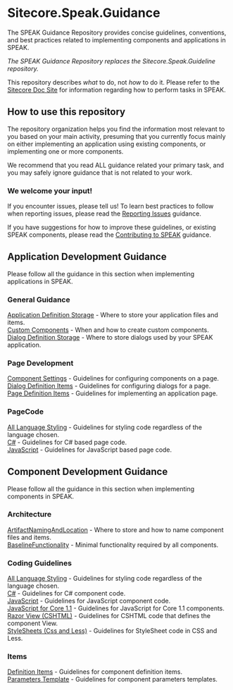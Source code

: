 # Sitecore.Speak.Guidance #

The SPEAK Guidance Repository provides concise guidelines, conventions, and best practices related to implementing components and applications in SPEAK.  

*The SPEAK Guidance Repository replaces the Sitecore.Speak.Guideline repository.*

This repository describes *what* to do, not *how* to do it.  Please refer to the [Sitecore Doc Site](https://doc.sitecore.net/products/speak) for information regarding how to perform tasks in SPEAK. 

## How to use this repository

The repository organization helps you find the information most relevant to you based on your main activity, presuming that you currently focus mainly on either implementing an application using existing components, or implementing one or more components.

We recommend that you read ALL guidance related your primary task, and you may safely ignore guidance that is not related to your work.

### We welcome your input! 

If you encounter issues, please tell us!  To learn best practices to follow when reporting issues, please read the [Reporting Issues](./Contributing%20to%20SPEAK/ReportingIssues.md) guidance.

If you have suggestions for how to improve these guidelines, or existing SPEAK components, please read the [Contributing to SPEAK](./Contributing%20to%20SPEAK/ProposingGuidance.md) guidance.

## Application Development Guidance

Please follow all the guidance in this section when implementing applications in SPEAK.

### General Guidance

[Application Definition Storage](./Application%20Development/General%20Guidelines/ApplicationDefinitionStorage.md) - Where to store your application files and items.  
[Custom Components](./Application%20Development/General%20Guidelines/CustomComponents.md) - When and how to create custom components.  
[Dialog Definition Storage](./Application%20Development/General%20Guidelines/DialogDefinitionStorage.md) - Where to store dialogs used by your SPEAK application.

### Page Development

[Component Settings](./Application%20Development/Page%20Development/ComponentSettings.md) - Guidelines for configuring components on a page.  
[Dialog Definition Items](./Application%20Development/Page%20Development/DialogDefinitionItems.md) - Guidelines for configuring dialogs for a page.  
[Page Definition Items](./Application%20Development/Page%20Development/PageDefinitionItems.md) - Guidelines for implementing an application page.  

### PageCode

[All Language Styling](./Application%20Development/PageCode/AllLanguageStyling.md) - Guidelines for styling code regardless of the language chosen.  
[C#](./Application%20Development/PageCode/CSharp.md) - Guidelines for C# based page code.  
[JavaScript](./Application%20Development/PageCode/JavaScript.md) - Guidelines for JavaScript based page code.  

## Component Development Guidance

Please follow all the guidance in this section when implementing components in SPEAK.

### Architecture

[ArtifactNamingAndLocation](./Component%20Development/Architecture/ArtifactNamingAndLocation.md) - Where to store and how to name component files and items.  
[BaselineFunctionality](./Component%20Development/Architecture/BaselineFunctionality.md) - Minimal functionality required by all components.  

### Coding Guidelines

[All Language Styling](./Component%20Development/Coding%20Guidelines/AllLanguageStyling.md) - Guidelines for styling code regardless of the language chosen.  
[C#](./Component%20Development/Coding%20Guidelines/CSharp.md) - Guidelines for C# component code.  
[JavaScript](./Component%20Development/Coding%20Guidelines/JavaScript.md) - Guidelines for JavaScript component code.  
[JavaScript for Core 1.1](./Component%20Development/Coding%20Guidelines/JavaScriptCore1.1.md) - Guidelines for JavaScript for Core 1.1 components.  
[Razor View (CSHTML)](./Component%20Development/Coding%20Guidelines/RazorViewCSHTML.md) - Guidelines for CSHTML code that defines the component View.  
[StyleSheets (Css and Less)](./Component%20Development/Coding%20Guidelines/StylesheetCssLess.md) - Guidelines for StyleSheet code in CSS and Less.  

### Items

[Definition Items](./Component%20Development/Items/DefinitionItem.md) - Guidelines for component definition items.  
[Parameters Template](./Component%20Development/Items/ParametersTemplate.md) - Guidelines for component parameters templates.
